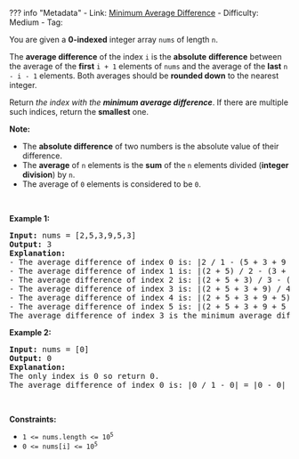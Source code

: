 
??? info "Metadata"
    - Link: [Minimum Average Difference](https://leetcode.com/problems/minimum-average-difference)
    - Difficulty: Medium
    - Tag: 

<p>You are given a <strong>0-indexed</strong> integer array <code>nums</code> of length <code>n</code>.</p>

<p>The <strong>average difference</strong> of the index <code>i</code> is the <strong>absolute</strong> <strong>difference</strong> between the average of the <strong>first</strong> <code>i + 1</code> elements of <code>nums</code> and the average of the <strong>last</strong> <code>n - i - 1</code> elements. Both averages should be <strong>rounded down</strong> to the nearest integer.</p>

<p>Return<em> the index with the <strong>minimum average difference</strong></em>. If there are multiple such indices, return the <strong>smallest</strong> one.</p>

<p><strong>Note:</strong></p>

<ul>
	<li>The <strong>absolute difference</strong> of two numbers is the absolute value of their difference.</li>
	<li>The <strong>average</strong> of <code>n</code> elements is the <strong>sum</strong> of the <code>n</code> elements divided (<strong>integer division</strong>) by <code>n</code>.</li>
	<li>The average of <code>0</code> elements is considered to be <code>0</code>.</li>
</ul>

<p>&nbsp;</p>
<p><strong>Example 1:</strong></p>

<pre>
<strong>Input:</strong> nums = [2,5,3,9,5,3]
<strong>Output:</strong> 3
<strong>Explanation:</strong>
- The average difference of index 0 is: |2 / 1 - (5 + 3 + 9 + 5 + 3) / 5| = |2 / 1 - 25 / 5| = |2 - 5| = 3.
- The average difference of index 1 is: |(2 + 5) / 2 - (3 + 9 + 5 + 3) / 4| = |7 / 2 - 20 / 4| = |3 - 5| = 2.
- The average difference of index 2 is: |(2 + 5 + 3) / 3 - (9 + 5 + 3) / 3| = |10 / 3 - 17 / 3| = |3 - 5| = 2.
- The average difference of index 3 is: |(2 + 5 + 3 + 9) / 4 - (5 + 3) / 2| = |19 / 4 - 8 / 2| = |4 - 4| = 0.
- The average difference of index 4 is: |(2 + 5 + 3 + 9 + 5) / 5 - 3 / 1| = |24 / 5 - 3 / 1| = |4 - 3| = 1.
- The average difference of index 5 is: |(2 + 5 + 3 + 9 + 5 + 3) / 6 - 0| = |27 / 6 - 0| = |4 - 0| = 4.
The average difference of index 3 is the minimum average difference so return 3.
</pre>

<p><strong>Example 2:</strong></p>

<pre>
<strong>Input:</strong> nums = [0]
<strong>Output:</strong> 0
<strong>Explanation:</strong>
The only index is 0 so return 0.
The average difference of index 0 is: |0 / 1 - 0| = |0 - 0| = 0.
</pre>

<p>&nbsp;</p>
<p><strong>Constraints:</strong></p>

<ul>
	<li><code>1 &lt;= nums.length &lt;= 10<sup>5</sup></code></li>
	<li><code>0 &lt;= nums[i] &lt;= 10<sup>5</sup></code></li>
</ul>
